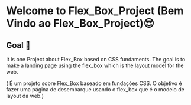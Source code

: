 # Welcome to Flex_Box_Project (Bem Vindo ao Flex_Box_Project):sunglasses:
## Goal :dart:
  It is one Project about Flex_Box based on CSS fundaments. The goal is to make a landing page using the flex_box which is the layout model for the web.
  
  ( É um projeto sobre Flex_Box baseado em fundações CSS. O objetivo é fazer uma página de desembarque usando o flex_box que é o modelo de layout da web.)
